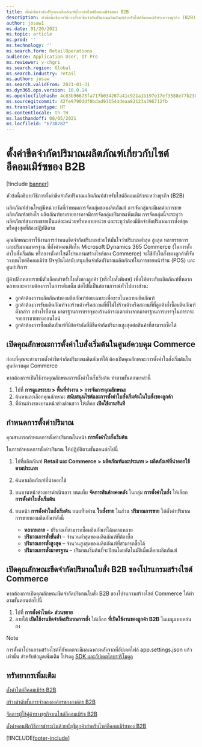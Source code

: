 ```yaml
---
title: ตั้งค่าขีดจํากัดปริมาณผลิตภัณฑ์เกี่ยวกับไซต์อีคอมเมิร์ซของ B2B
description: หัวข้อนี้อธิบายวิธีการตั้งค่าขีดจํากัดปริมาณผลิตภัณฑ์สำหรับไซต์อีคอมเมิร์ซระหว่างธุรกิจ (B2B)
author: josaw1
ms.date: 01/20/2021
ms.topic: article
ms.prod: ''
ms.technology: ''
ms.search.form: RetailOperations
audience: Application User, IT Pro
ms.reviewer: v-chgri
ms.search.region: Global
ms.search.industry: retail
ms.author: josaw
ms.search.validFrom: 2021-01-31
ms.dyn365.ops.version: 10.0.14
ms.openlocfilehash: 4c83b96673fa717b034207a41c921a1b197e17ef3588e77b2304ec9e27fa93a6
ms.sourcegitcommit: 42fe9790ddf0bdad911544deaa82123a396712fb
ms.translationtype: HT
ms.contentlocale: th-TH
ms.lasthandoff: 08/05/2021
ms.locfileid: "6738782"
---
```

# <a name="set-product-quantity-limits-for-b2b-e-commerce-sites"></a>ตั้งค่าขีดจํากัดปริมาณผลิตภัณฑ์เกี่ยวกับไซต์อีคอมเมิร์ซของ B2B

[!include [banner](../../includes/banner.md)]

หัวข้อนี้อธิบายวิธีการตั้งค่าขีดจํากัดปริมาณผลิตภัณฑ์สำหรับไซต์อีคอมเมิร์ซระหว่างธุรกิจ (B2B)

ผลิตภัณฑ์ส่วนใหญ่มีหน่วยวัดที่กําหนดการจัดกลุ่มของผลิตภัณฑ์ การจัดกลุ่มจะมีผลต่อการขายผลิตภัณฑ์อย่างไร ผลิตภัณฑ์บางรายการอาจมีการจัดกลุ่มปริมาณเพิ่มเติม การจัดกลุ่มนี้จะระบุว่าผลิตภัณฑ์สามารถขายเป็นแต่ละหน่วยหรือหลายหน่วย และระบุว่าต้องมีขีดจํากัดปริมาณการสั่งต่สุดหรือสูงสุดที่ต้องปฏิบัติตาม

คุณลักษณะการใช้งานการกําหนดขีดจํากัดปริมาณช่วยให้มั่นใจว่าปริมาณต่ำสุด สูงสุด หลายรายการ และปริมาณมาตรฐาน ที่ตั้งค่าคอนฟิกใน Microsoft Dynamics 365 Commerce (ในการตั้งค่าใบสั่งเริ่มต้น หรือการตั้งค่าไซต์โปรแกรมสร้างไซต์ของ Commerce) จะใช้กับใบสั่งของลูกค้าที่จัดวางบนไซต์อีคอมเมิร์ซ ปัจจุบันไม่สนับสนุนขีดจํากัดปริมาณผลิตภัณฑ์ในการขายหน้าร้าน (POS) และศูนย์บริการ

ผู้ค้าปลีกหลายรายมีตัวเลือกสำหรับใบสั่งของลูกค้า (หรือใบสั่งพิเศษ) เพื่อให้ตรงกับผลิตภัณฑ์ที่หลากหลายและความต้องการในการเติมเต็ม ต่อไปนี้เป็นสถานการณ์ทั่วไปบางส่วน:

- ลูกค้าต้องการผลิตภัณฑ์ของผลิตภัณฑ์ย่อยเฉพาะเพื่อขายในหลายผลิตภัณฑ์
- ลูกค้าต้องการรับผลิตภัณฑ์จากร้านค้าหรือสถานที่ที่ไม่ใช่ร้านค้าหรือสถานที่ที่ลูกค้าสั่งซื้อผลิตภัณฑ์ดังกล่าว อย่างไรก็ตาม มาตรฐานการบรรจุของร้านค้าจะแตกต่างจากมาตรฐานการบรรจุในการกระจายการขายทางออนไลน์
- ลูกค้าต้องการซื้อผลิตภัณฑ์ที่มีข้อจํากัดที่มีขีดจํากัดปริมาณสูงสุดต่อสินค้าที่สามารถซื้อได้

## <a name="turn-on-the-default-order-settings-feature-in-commerce-headquarters"></a>เปิดคุณลักษณะการตั้งค่าใบสั่งเริ่มต้นในศูนย์ควบคุม Commerce

ก่อนที่คุณจะสามารถตั้งค่าขีดจํากัดปริมาณผลิตภัณฑ์ได้ ต้องเปิดคุณลักษณะการตั้งค่าใบสั่งเริ่มต้นในศูนย์ควบคุม Commerce

หากต้องการเปิดใช้งานคุณลักษณะการตั้งค่าใบสั่งเริ่มต้น ทำตามขั้นตอนเหล่านี้

1. ไปที่ **การดูแลระบบ \> พื้นที่ทำงาน \> การจัดการคุณลักษณะ**
1. ค้นหาและเลือกคุณลักษณะ **สนับสนุนไซต์และการตั้งค่าใบสั่งเริ่มต้นในใบสั่งของลูกค้า**
1. ที่ด้านล่างของบานหน้าต่างด้านขวา ให้เลือก **เปิดใช้งานทันที** 

## <a name="define-quantity-settings"></a>กําหนดการตั้งค่าปริมาณ 

คุณสามารถกำหนดการตั้งค่าปริมาณในหน้า **การตั้งค่าใบสั่งเริ่มต้น**

ในการกําหนดการตั้งค่าปริมาณ ให้ปฏิบัติตามขั้นตอนต่อไปนี้ 

1. ไปที่ผลิตภัณฑ์ **Retail และ Commerce \> ผลิตภัณฑ์และประเภท \> ผลิตภัณฑ์ที่นำออกใช้ตามประเภท**
1. ค้นหาผลิตภัณฑ์ที่นำออกใช้
1. บนบานหน้าต่างการดำเนินการ บนแท็บ **จัดการสินค้างคงคลัง** ในกลุ่ม **การตั้งค่าใบสั่ง** ให้เลือก **การตั้งค่าใบสั่งเริ่มต้น** 
1. บนหน้า **การตั้งค่าใบสั่งเริ่มต้น** บนแท็บด่วน **ใบสั่งขาย** ในส่วน **ปริมาณการขาย** ให้ตั้งค่าปริมาณการขายของผลิตภัณฑ์ดังนี้

    - **หลากหลาย** - ปริมาณที่สามารถซื้อผลิตภัณฑ์ได้หลากหลาย
    - **ปริมาณการสั่งขั้นต่ำ** – จํานวนต่ำสุดของผลิตภัณฑ์ที่ต้องซื้อ
    - **ปริมาณการสั่งสูงสุด** – จํานวนสูงสุดของผลิตภัณฑ์ที่สามารถซื้อได้
    - **ปริมาณการสั่งมาตรฐาน** – ปริมาณเริ่มต้นที่จะป้อนโดยอัตโนมัติเมื่อเลือกผลิตภัณฑ์

## <a name="turn-on-the-b2b-order-quantity-limits-feature-in-commerce-site-builder"></a>เปิดคุณลักษณะขีดจํากัดปริมาณใบสั่ง B2B ของโปรแกรมสร้างไซต์ Commerce

หากต้องการเปิดคุณลักษณะขีดจํากัดปริมาณใบสั่ง B2B ของโปรแกรมสร้างไซต์ Commerce ให้ทำตามขั้นตอนต่อไปนี้

1. ไปที่ **การตั้งค่าไซต์\> ส่วนขยาย**
1. ภายใต้ **เปิดใช้งานขีดจํากัดปริมาณการสั่ง** ให้เลือก **ที่เปิดใช้งานของลูกค้า B2B** ในเมนูแบบหล่นลง 

> [!NOTE] 
> การตั้งค่าโปรแกรมสร้างไซต์ที่อัพเดตจะมีผลเฉพาะหลังจากที่อัปเดตไฟล์ app.settings.json แล้วเท่านั้น สำหรับข้อมูลเพิ่มเติม โปรดดู [SDK และอัปเดตไลบรารีโมดูล](../e-commerce-extensibility/sdk-updates.md#update-the-appsettingsjson-file)

## <a name="additional-resources"></a>ทรัพยากรเพิ่มเติม

[ตั้งค่าไซต์อีคอมเมิร์ซ B2B](set-up-b2b-site.md)

[สร้างลำดับชั้นการจำลององค์กรขององค์กร B2B](org-model.md)

[จัดการผู้ใช้คู่ค้าทางธุรกิจบนไซต์อีคอมเมิร์ซ B2B](manage-b2b-users.md)

[ตั้งค่าคอนฟิกวิธีการชำระเงินด้วยบัญชีลูกค้าสำหรับไซต์อีคอมเมิร์ซของ B2B](payment-method.md)


[!INCLUDE[footer-include](../../includes/footer-banner.md)]